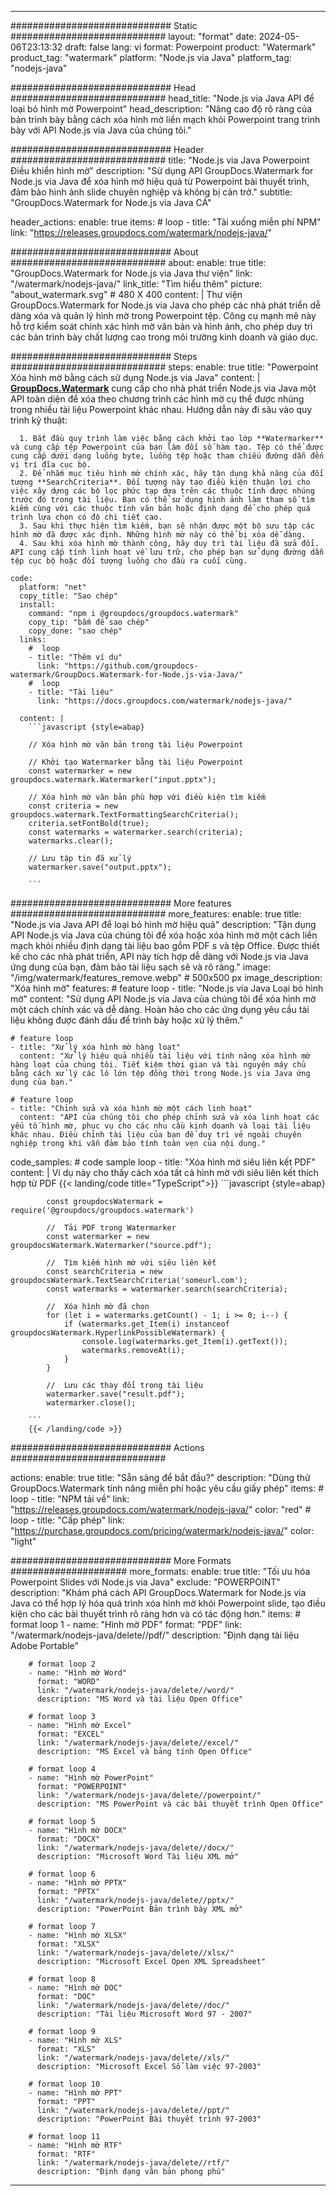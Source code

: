 
---
############################# Static ############################
layout: "format"
date:  2024-05-06T23:13:32
draft: false
lang: vi
format: Powerpoint
product: "Watermark"
product_tag: "watermark"
platform: "Node.js via Java"
platform_tag: "nodejs-java"

############################# Head ############################
head_title: "Node.js via Java API để loại bỏ hình mờ Powerpoint"
head_description: "Nâng cao độ rõ ràng của bản trình bày bằng cách xóa hình mờ liền mạch khỏi Powerpoint trang trình bày với API Node.js via Java của chúng tôi."

############################# Header ############################
title: "Node.js via Java Powerpoint Điều khiển hình mờ" 
description: "Sử dụng API GroupDocs.Watermark for Node.js via Java để xóa hình mờ hiệu quả từ Powerpoint bài thuyết trình, đảm bảo hình ảnh slide chuyên nghiệp và không bị cản trở."
subtitle: "GroupDocs.Watermark for Node.js via Java CÁ" 

header_actions:
  enable: true
  items:
    #  loop
    - title: "Tải xuống miễn phí NPM"
      link: "https://releases.groupdocs.com/watermark/nodejs-java/"
      
############################# About ############################
about:
    enable: true
    title: "GroupDocs.Watermark for Node.js via Java thư viện"
    link: "/watermark/nodejs-java/"
    link_title: "Tìm hiểu thêm"
    picture: "about_watermark.svg" # 480 X 400
    content: |
       Thư viện GroupDocs.Watermark for Node.js via Java cho phép các nhà phát triển dễ dàng xóa và quản lý hình mờ trong Powerpoint tệp. Công cụ mạnh mẽ này hỗ trợ kiểm soát chính xác hình mờ văn bản và hình ảnh, cho phép duy trì các bản trình bày chất lượng cao trong môi trường kinh doanh và giáo dục.

############################# Steps ############################
steps:
    enable: true
    title: "Powerpoint Xóa hình mờ bằng cách sử dụng Node.js via Java"
    content: |
      **[GroupDocs.Watermark](https://products.groupdocs.com/watermark/nodejs-java/)** cung cấp cho nhà phát triển Node.js via Java một API toàn diện để xóa theo chương trình các hình mờ cụ thể được nhúng trong nhiều tài liệu Powerpoint khác nhau. Hướng dẫn này đi sâu vào quy trình kỹ thuật:
      
      1. Bắt đầu quy trình làm việc bằng cách khởi tạo lớp **Watermarker** và cung cấp tệp Powerpoint của bạn làm đối số hàm tạo. Tệp có thể được cung cấp dưới dạng luồng byte, luồng tệp hoặc tham chiếu đường dẫn đến vị trí đĩa cục bộ.
      2. Để nhắm mục tiêu hình mờ chính xác, hãy tận dụng khả năng của đối tượng **SearchCriteria**. Đối tượng này tạo điều kiện thuận lợi cho việc xây dựng các bộ lọc phức tạp dựa trên các thuộc tính được nhúng trước đó trong tài liệu. Bạn có thể sử dụng hình ảnh làm tham số tìm kiếm cùng với các thuộc tính văn bản hoặc định dạng để cho phép quá trình lựa chọn có độ chi tiết cao.
      3. Sau khi thực hiện tìm kiếm, bạn sẽ nhận được một bộ sưu tập các hình mờ đã được xác định. Những hình mờ này có thể bị xóa dễ dàng.
      4. Sau khi xóa hình mờ thành công, hãy duy trì tài liệu đã sửa đổi. API cung cấp tính linh hoạt về lưu trữ, cho phép bạn sử dụng đường dẫn tệp cục bộ hoặc đối tượng luồng cho đầu ra cuối cùng.
   
    code:
      platform: "net"
      copy_title: "Sao chép"
      install:
        command: "npm i @groupdocs/groupdocs.watermark"
        copy_tip: "bấm để sao chép"
        copy_done: "sao chép"
      links:
        #  loop
        - title: "Thêm ví dụ"
          link: "https://github.com/groupdocs-watermark/GroupDocs.Watermark-for-Node.js-via-Java/"
        #  loop
        - title: "Tài liệu"
          link: "https://docs.groupdocs.com/watermark/nodejs-java/"
          
      content: |
        ```javascript {style=abap}

        // Xóa hình mờ văn bản trong tài liệu Powerpoint

        // Khởi tạo Watermarker bằng tài liệu Powerpoint
        const watermarker = new groupdocs.watermark.Watermarker("input.pptx");
        
        // Xóa hình mờ văn bản phù hợp với điều kiện tìm kiếm
        const criteria = new groupdocs.watermark.TextFormattingSearchCriteria();
        criteria.setFontBold(true);
        const watermarks = watermarker.search(criteria);
        watermarks.clear();

        // Lưu tập tin đã xử lý
        watermarker.save("output.pptx");
        
        ```            

############################# More features ############################
more_features:
  enable: true
  title: "Node.js via Java API để loại bỏ hình mờ hiệu quả"
  description: "Tận dụng API Node.js via Java của chúng tôi để xóa hoặc xóa hình mờ một cách liền mạch khỏi nhiều định dạng tài liệu bao gồm PDF s và tệp Office. Được thiết kế cho các nhà phát triển, API này tích hợp dễ dàng với Node.js via Java ứng dụng của bạn, đảm bảo tài liệu sạch sẽ và rõ ràng."
  image: "/img/watermark/features_remove.webp" # 500x500 px
  image_description: "Xóa hình mờ"
  features:
    # feature loop
    - title: "Node.js via Java Loại bỏ hình mờ"
      content: "Sử dụng API Node.js via Java của chúng tôi để xóa hình mờ một cách chính xác và dễ dàng. Hoàn hảo cho các ứng dụng yêu cầu tài liệu không được đánh dấu để trình bày hoặc xử lý thêm."

    # feature loop
    - title: "Xử lý xóa hình mờ hàng loạt"
      content: "Xử lý hiệu quả nhiều tài liệu với tính năng xóa hình mờ hàng loạt của chúng tôi. Tiết kiệm thời gian và tài nguyên máy chủ bằng cách xử lý các lô lớn tệp đồng thời trong Node.js via Java ứng dụng của bạn."

    # feature loop
    - title: "Chỉnh sửa và xóa hình mờ một cách linh hoạt"
      content: "API của chúng tôi cho phép chỉnh sửa và xóa linh hoạt các yếu tố hình mờ, phục vụ cho các nhu cầu kinh doanh và loại tài liệu khác nhau. Điều chỉnh tài liệu của bạn để duy trì vẻ ngoài chuyên nghiệp trong khi vẫn đảm bảo tính toàn vẹn của nội dung."
      
  code_samples:
    # code sample loop
    - title: "Xóa hình mờ siêu liên kết PDF"
      content: |
        Ví dụ này cho thấy cách xóa tất cả hình mờ với siêu liên kết thích hợp từ PDF
        {{< landing/code title="TypeScript">}}
        ```javascript {style=abap}
        
            const groupdocsWatermark = require('@groupdocs/groupdocs.watermark')

            //  Tải PDF trong Watermarker
            const watermarker = new groupdocsWatermark.Watermarker("source.pdf");

            //  Tìm kiếm hình mờ với siêu liên kết
            const searchCriteria = new groupdocsWatermark.TextSearchCriteria('someurl.com');
            const watermarks = watermarker.search(searchCriteria);
  
            //  Xóa hình mờ đã chọn
            for (let i = watermarks.getCount() - 1; i >= 0; i--) {
                if (watermarks.get_Item(i) instanceof groupdocsWatermark.HyperlinkPossibleWatermark) {
                    console.log(watermarks.get_Item(i).getText());
                    watermarks.removeAt(i);
                }
            }

            //  Lưu các thay đổi trong tài liệu
            watermarker.save("result.pdf");
            watermarker.close();

        ```
        {{< /landing/code >}}


############################# Actions ############################

actions:
  enable: true
  title: "Sẵn sàng để bắt đầu?"
  description: "Dùng thử GroupDocs.Watermark tính năng miễn phí hoặc yêu cầu giấy phép"
  items:
    #  loop
    - title: "NPM tải về"
      link: "https://releases.groupdocs.com/watermark/nodejs-java/"
      color: "red"
        #  loop
    - title: "Cấp phép"
      link: "https://purchase.groupdocs.com/pricing/watermark/nodejs-java/"
      color: "light"


############################# More Formats #####################
more_formats:
    enable: true
    title: "Tối ưu hóa Powerpoint Slides với Node.js via Java"
    exclude: "POWERPOINT"
    description: "Khám phá cách API GroupDocs.Watermark for Node.js via Java có thể hợp lý hóa quá trình xóa hình mờ khỏi Powerpoint slide, tạo điều kiện cho các bài thuyết trình rõ ràng hơn và có tác động hơn."
    items: 
        # format loop 1
        - name: "Hình mờ PDF"
          format: "PDF"
          link: "/watermark/nodejs-java/delete//pdf/"
          description: "Định dạng tài liệu Adobe Portable"

        # format loop 2
        - name: "Hình mờ Word"
          format: "WORD"
          link: "/watermark/nodejs-java/delete//word/"
          description: "MS Word và tài liệu Open Office"
          
        # format loop 3
        - name: "Hình mờ Excel"
          format: "EXCEL"
          link: "/watermark/nodejs-java/delete//excel/"
          description: "MS Excel và bảng tính Open Office"

        # format loop 4
        - name: "Hình mờ PowerPoint"
          format: "POWERPOINT"
          link: "/watermark/nodejs-java/delete//powerpoint/"
          description: "MS PowerPoint và các bài thuyết trình Open Office"

        # format loop 5
        - name: "Hình mờ DOCX"
          format: "DOCX"
          link: "/watermark/nodejs-java/delete//docx/"
          description: "Microsoft Word Tài liệu XML mở"
          
        # format loop 6
        - name: "Hình mờ PPTX"
          format: "PPTX"
          link: "/watermark/nodejs-java/delete//pptx/"
          description: "PowerPoint Bản trình bày XML mở"
          
        # format loop 7
        - name: "Hình mờ XLSX"
          format: "XLSX"
          link: "/watermark/nodejs-java/delete//xlsx/"
          description: "Microsoft Excel Open XML Spreadsheet"

        # format loop 8
        - name: "Hình mờ DOC"
          format: "DOC"
          link: "/watermark/nodejs-java/delete//doc/"
          description: "Tài liệu Microsoft Word 97 - 2007"

        # format loop 9
        - name: "Hình mờ XLS"
          format: "XLS"
          link: "/watermark/nodejs-java/delete//xls/"
          description: "Microsoft Excel Sổ làm việc 97-2003"

        # format loop 10
        - name: "Hình mờ PPT"
          format: "PPT"
          link: "/watermark/nodejs-java/delete//ppt/"
          description: "PowerPoint Bài thuyết trình 97-2003"

        # format loop 11
        - name: "Hình mờ RTF"
          format: "RTF"
          link: "/watermark/nodejs-java/delete//rtf/"
          description: "Định dạng văn bản phong phú"

---